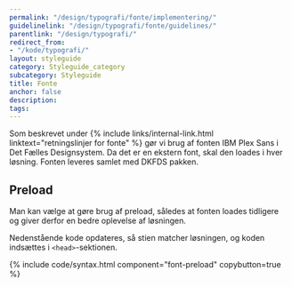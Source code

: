 ```yaml
---
permalink: "/design/typografi/fonte/implementering/"
guidelinelink: "/design/typografi/fonte/guidelines/"
parentlink: "/design/typografi/"
redirect_from:
- "/kode/typografi/"
layout: styleguide
category: Styleguide_category
subcategory: Styleguide
title: Fonte
anchor: false
description:
tags:
---
```


Som beskrevet under {% include links/internal-link.html linktext="retningslinjer for fonte" %} gør vi brug af fonten IBM Plex Sans i Det Fælles Designsystem. Da det er en ekstern font, skal den loades i hver løsning. Fonten leveres samlet med DKFDS pakken.

## Preload

Man kan vælge at gøre brug af preload, således at fonten loades tidligere og giver derfor en bedre oplevelse af løsningen.

Nedenstående kode opdateres, så stien matcher løsningen, og koden indsættes i `<head>`-sektionen.

{% include code/syntax.html component="font-preload" copybutton=true %}
